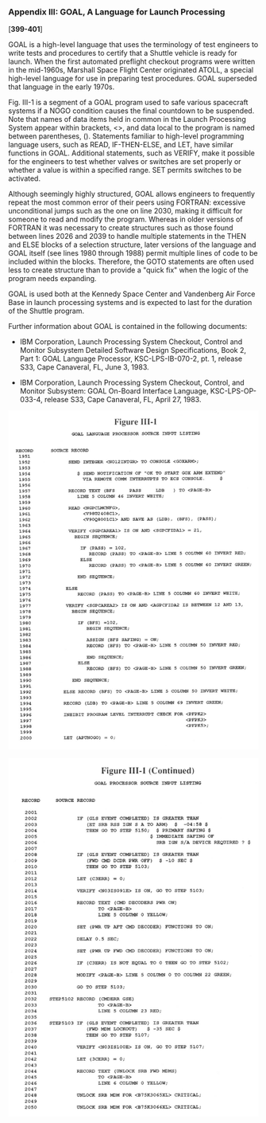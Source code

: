 ### Appendix III: GOAL, A Language for Launch Processing

\[**399-401**\]

GOAL is a high-level language that uses the terminology of test
engineers to write tests and procedures to certify that a Shuttle
vehicle is ready for launch. When the first automated preflight checkout
programs were written in the mid-1960s, Marshall Space Flight Center
originated ATOLL, a special high-level language for use in preparing
test procedures. GOAL superseded that language in the early 1970s.

Fig. III-1 is a segment of a GOAL program used to safe various
spacecraft systems if a NOGO condition causes the final countdown to be
suspended. Note that names of data items held in common in the Launch
Processing System appear within brackets, &lt;&gt;, and data local to
the program is named between parentheses, (). Statements familiar to
high-level programming language users, such as READ, IF-THEN-ELSE, and
LET, have similar functions in GOAL. Additional statements, such as
VERIFY, make it possible for the engineers to test whether valves or
switches are set properly or whether a value is within a specified
range. SET permits switches to be activated.

Although seemingly highly structured, GOAL allows engineers to
frequently repeat the most common error of their peers using FORTRAN:
excessive unconditional jumps such as the one on line 2030, making it
difficult for someone to read and modify the program. Whereas in older
versions of FORTRAN it was necessary to create structures such as those
found between lines 2026 and 2039 to handle multiple statements in the
THEN and ELSE blocks of a selection structure, later versions of the
language and GOAL itself (see lines 1980 through 1988) permit multiple
lines of code to be included within the blocks. Therefore, the GOTO
statements are often used less to create structure than to provide a
"quick fix" when the logic of the program needs expanding.

GOAL is used both at the Kennedy Space Center and Vandenberg Air Force
Base in launch processing systems and is expected to last for the
duration of the Shuttle program.

Further information about GOAL is contained in the following documents:

- IBM Corporation, Launch Processing System Checkout, Control and
Monitor Subsystem Detailed Software Design Specifications, Book 2, Part
1: GOAL Language Processor, KSC-LPS-IB-070-2, pt. 1, release S33, Cape
Canaveral, FL, June 3, 1983.

- IBM Corporation, Launch Processing System Checkout, Control, and
Monitor Subsystem: GOAL On-Board Interface Language, KSC-LPS-OP-033-4,
release S33, Cape Canaveral, FL, April 27, 1983.

![Figure III-1](images/p400.jpg)

![Figure III-1 (Continued)](images/p401.jpg)
